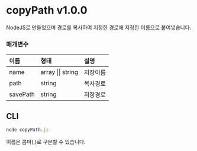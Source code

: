 # copyPath v1.0.0
NodeJS로 만들었으며 경로를 복사하여 지정한 경로에 지정한 이름으로 붙여넣습니다.

### 매개변수

이름 | 형태 | 설명
| :-- | :-- | :-- |
name | array \|\| string | 저장이름
path | string | 복사경로
savePath | string | 저장경로

## CLI
````javascript
node copyPath.js
````
이름은 콤마(,)로 구분할 수 있습니다.